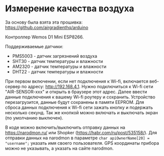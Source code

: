 # Измерение качества воздуха

За основу была взята эта прошивка: https://github.com/airgradienthq/arduino

Контроллер Wemos D1 Mini ESP8266.

Поддерживаемые датчики:
- PMS5003 - датчик загрязнений воздуха
- SHT30 - датчик температуры и влажности
- AM2320 - датчик температуры и влажности
- DHT22 - датчик температуры и влажности

При первом включении, если нет подключения к Wi-fi, включается веб-сервер по адресу: http://192.168.4.1. Нужно подключиться к Wi-fi сети "AIR-SENSOR-xxx" и открыть в браузере этот адрес. Далее ввести данные подключения к вашему Wi-fi роутеру и сохранить. Устройство перезагрузится, данные будут сохранены в памяти EEPROM. Для сброса данных подключения к Wi-fi сети зажать кнопку и подержать несколько секунд. Так же кнопкой можно включать и выключать экран (по умолчанию выключен).

В коде можно включить/выключить отправку данных на https://narodmon.ru/ или Shopker (https://habr.com/ru/post/535158/).
Для отправки данных на narodmon в параметре ``char apiOwnerName[20] = "username";`` указать имя своего пользователя. GPS координаты прибора можно не указывать, а указать на сайте narodmon.


